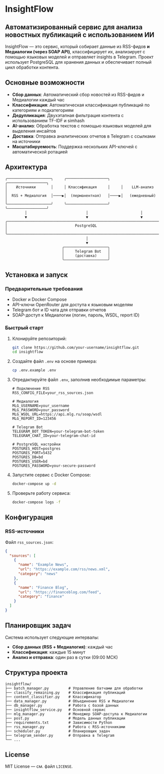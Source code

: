 # InsightFlow

## Автоматизированный сервис для анализа новостных публикаций с использованием ИИ

InsightFlow — это сервис, который собирает данные из RSS-фидов **и Медиалогии (через SOAP API)**, классифицирует их, анализирует с помощью языковых моделей и отправляет insights в Telegram. Проект использует PostgreSQL для хранения данных и обеспечивает полный цикл обработки контента.

## Основные возможности

* **Сбор данных**: Автоматический сбор новостей из RSS-фидов и Медиалогии каждый час
* **Классификация**: Автоматическая классификация публикаций по категориям и подкатегориям
* **Дедупликация**: Двухэтапная фильтрация контента с использованием TF-IDF и simhash
* **AI-анализ**: Обработка текстов с помощью языковых моделей для выделения инсайтов
* **Доставка**: Отправка аналитических отчетов в Telegram с ссылками на источники
* **Масштабируемость**: Поддержка нескольких API-ключей с автоматической ротацией

## Архитектура

```
╭────────────────────╮     ╭───────────────────╮     ╭──────────────────╮
│    Источники       │     │ Классификация     │     │    LLM-анализ     │
│  RSS + Медиалогия  │────▶│  (перманентная)   │────▶│   (ежедневный)    │
╰────────────────────╯     ╰───────────────────╯     ╰──────────────────╯
         │                           │                        │
         ▼                           ▼                        ▼
╭──────────────────────────────────────────────────────────────────────╮
│                               PostgreSQL                             │
╰──────────────────────────────────────────────────────────────────────╯
                                     │
                                     ▼
                          ╭────────────────────╮
                          │     Telegram Bot   │
                          │     (доставка)     │
                          ╰────────────────────╯
```

## Установка и запуск

### Предварительные требования

* Docker и Docker Compose
* API-ключи OpenRouter для доступа к языковым моделям
* Telegram бот и ID чата для отправки отчетов
* SOAP-доступ к Медиалогии (логин, пароль, WSDL, report ID)

### Быстрый старт

1. Клонируйте репозиторий:

   ```bash
   git clone https://github.com/your-username/insightflow.git
   cd insightflow
   ```

2. Создайте файл `.env` на основе примера:

   ```bash
   cp .env.example .env
   ```

3. Отредактируйте файл `.env`, заполнив необходимые параметры:

   ```
   # Подключение RSS
   RSS_CONFIG_FILE=your_rss_sources.json

   # Медиалогия
   MLG_USERNAME=your_username
   MLG_PASSWORD=your_password
   MLG_WSDL_URL=https://api.mlg.ru/soap/wsdl
   MLG_REPORT_ID=123456

   # Telegram Bot
   TELEGRAM_BOT_TOKEN=your-telegram-bot-token
   TELEGRAM_CHAT_ID=your-telegram-chat-id

   # PostgreSQL настройки
   POSTGRES_HOST=postgres
   POSTGRES_PORT=5432
   POSTGRES_DB=bd
   POSTGRES_USER=bd
   POSTGRES_PASSWORD=your-secure-password
   ```

4. Запустите сервис с Docker Compose:

   ```bash
   docker-compose up -d
   ```

5. Проверьте работу сервиса:

   ```bash
   docker-compose logs -f
   ```

## Конфигурация

### RSS-источники

Файл `rss_sources.json`:

```json
{
  "sources": [
    {
      "name": "Example News",
      "url": "https://example.com/rss/news.xml",
      "category": "news"
    },
    {
      "name": "Finance Blog",
      "url": "https://financeblog.com/feed",
      "category": "finance"
    }
  ]
}
```

## Планировщик задач

Система использует следующие интервалы:

* **Сбор данных (RSS + Медиалогия)**: каждый час
* **Классификация**: каждые 15 минут
* **Анализ и отправка**: один раз в сутки (09:00 МСК)

## Структура проекта

```
insightflow/
├── batch_manager.py         # Управление батчами для обработки
├── classify_remaining.py    # Классификация публикаций
├── content_classifier.py    # Классификатор
├── data_manager.py          # Объединение RSS и Медиалогии
├── db_manager.py            # Работа с базой данных
├── insightflow_service.py   # Основной сервис
├── mlg_manager.py           # Менеджер SOAP-доступа к Медиалогии
├── post.py                  # Модель данных публикации
├── requirements.txt         # Зависимости Python
├── rss_manager.py           # Работа с RSS-источниками
├── scheduler.py             # Планировщик задач
├── telegram_sender.py       # Отправка в Telegram
└── ...
```

## License

MIT License — см. файл `LICENSE`.
